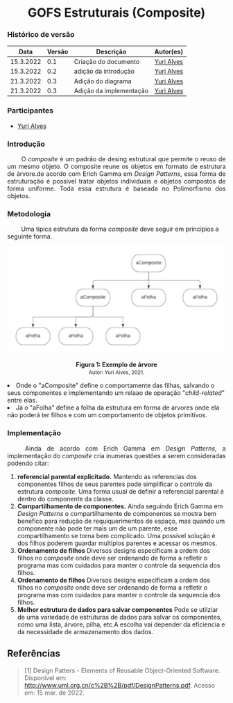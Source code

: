 # <center> GOFS Estruturais (Composite)

### Histórico de versão<br>

| Data      | Versão | Descrição               | Autor(es)                                   |
| --------- | ------ | ----------------------- | ------------------------------------------- |
| 15.3.2022 | 0.1    | Criação do documento    | [Yuri Alves](https://github.com/yuriAlves5) |
| 15.3.2022 | 0.2    | adição da introdução    | [Yuri Alves](https://github.com/yuriAlves5) |
| 21.3.2022 | 0.3    | Adição do diagrama      | [Yuri Alves](https://github.com/yuriAlves5) |
| 21.3.2022 | 0.3    | Adição da implementação | [Yuri Alves](https://github.com/yuriAlves5) |

### Participantes

-   [Yuri Alves](https://github.com/yuriAlves5)

### Introdução

<p align="justify">&emsp;&emsp;
    O <i>composite</i> é um padrão de desing estrutural que permite o reuso de um mesmo objeto. O composite reune os objetos em formato de estrutura de árvore.de acordo com Erich Gamma em <i>Design Patterns</i>, essa forma de estruturação é possivel tratar objetos individuais e objetos compostos de forma uniforme. Toda essa estrutura é baseada  no Polimorfismo dos objetos. 
</p>

### Metodologia

<p align="Estrutura">&emsp;&emsp; 
    Uma tipica estrutura da forma <i>composite</i> deve seguir em principios a seguinte forma.
    <p align='center'>
    <img src='../assets/img/gof/compositeDiagrama.jpeg'>
    <figcaption align='center'>
        <b>Figura 1: Exemplo de árvore</b>
        <br>
        <small>Autor: Yuri Alves, 2021.</small>
    </figcaption>
    </p>
    <li>
    Onde o "aComposite" define o comportamente das filhas, salvando o seus componentes e implementando um relaao de operação "<i>child-related</i>" entre elas.
    </li>
    <li>
    Já o "aFolha" define a folha da estrutura em forma de arvores onde ela não poderá ter filhos e com um comportamento de objetos primitivos.
    </li>
</p>

### Implementação

<p align="justify">&emsp;&emsp;
    Ainda de acordo com Erich Gamma em <i>Design Patterns</i>, a implementação do <i>composite</i> cria inumeras questões a serem consideradas podendo citar:
    <ol>
        <li>
            <strong>referencial parental explicitado.</strong> Mantendo as referencias dos componentes filhos de seus parentes pode simplificar o controle da estrutura <i>composite</i>. Uma forma usual de definir a referencial parental é dentro do componente da classe.
        </li>
        <li>
            <strong>Compartilhamento de componentes.</strong> Ainda seguindo Erich Gamma em <i>Design Patterns</i> o compartilhamente de componentes se mostra bem benefico para redução de requiquerimentos de espaço, mas quando um componente não pode ter mais um de um parente, esse compartilhamento se torna bem complicado. Uma possivel solução é dos filhos poderem guardar multiplos parentes e acessar os mesmos.
        </li>
         <li>
            <strong>Ordenamento de filhos</strong> Diversos designs especificam a ordem dos filhos no <i>composite</i> onde deve ser ordenando de forma a refletir o programa mas com cuidados para manter o controle da sequencia dos filhos.
        </li>
        <li>
            <strong>Ordenamento de filhos</strong> Diversos designs especificam a ordem dos filhos no <i>composite</i> onde deve ser ordenando de forma a refletir o programa mas com cuidados para manter o controle da sequencia dos filhos.
        </li>
        <li>
            <strong>Melhor estrutura de dados para salvar componentes</strong> Pode se utilziar de uma variedade de estruturas de dados para salvar os componentes, como uma lista, árvore, pilha, etc.A escolha vai depender da eficiencia e da necessidade de armazenamento dos dados.
        </li>
    </ol>
</p>

## Referências

> [1] Design Patters - Elements of Reusable Object-Oriented Software. Disponível em: http://www.uml.org.cn/c%2B%2B/pdf/DesignPatterns.pdf. Acesso em: 15 mar. de 2022.
